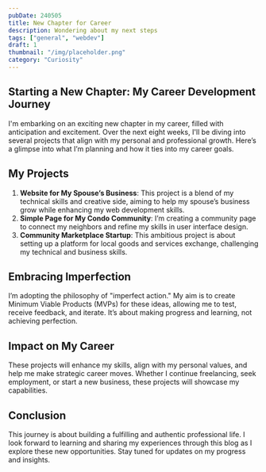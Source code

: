 ```yaml
---
pubDate: 240505
title: New Chapter for Career
description: Wondering about my next steps
tags: ["general", "webdev"]
draft: 1
thumbnail: "/img/placeholder.png" 
category: "Curiosity"
---
```


## Starting a New Chapter: My Career Development Journey

I'm embarking on an exciting new chapter in my career, filled with anticipation and excitement. Over the next eight weeks, I'll be diving into several projects that align with my personal and professional growth. Here’s a glimpse into what I’m planning and how it ties into my career goals.

## My Projects

1. **Website for My Spouse’s Business**: This project is a blend of my technical skills and creative side, aiming to help my spouse’s business grow while enhancing my web development skills.
2. **Simple Page for My Condo Community**: I’m creating a community page to connect my neighbors and refine my skills in user interface design.
3. **Community Marketplace Startup**: This ambitious project is about setting up a platform for local goods and services exchange, challenging my technical and business skills.

## Embracing Imperfection

I’m adopting the philosophy of "imperfect action." My aim is to create Minimum Viable Products (MVPs) for these ideas, allowing me to test, receive feedback, and iterate. It’s about making progress and learning, not achieving perfection.

## Impact on My Career

These projects will enhance my skills, align with my personal values, and help me make strategic career moves. Whether I continue freelancing, seek employment, or start a new business, these projects will showcase my capabilities.

## Conclusion

This journey is about building a fulfilling and authentic professional life. I look forward to learning and sharing my experiences through this blog as I explore these new opportunities. Stay tuned for updates on my progress and insights.
